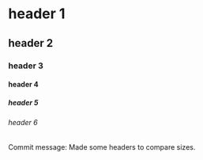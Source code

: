 # header 1
## header 2
### header 3
#### header 4
##### header 5
###### header 6

Commit message: Made some headers to compare sizes.

